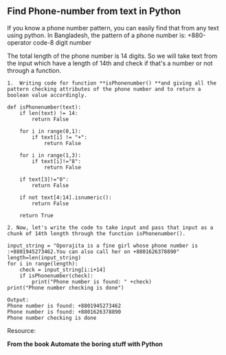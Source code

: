 ## Find Phone-number from text in Python

If you know a phone number pattern, you can easily find that from any text using python.
In Bangladesh, the pattern of a phone number is: +880-operator code-8 digit number

The total length of the phone number is 14 digits. So we will take text from the input which have a length of 14th and check if that's a number or not through a function.


```1.  Writing code for function **isPhonenumber() **and giving all the pattern checking attributes of the phone number and to return a boolean value accordingly.``` 


```
def isPhonenumber(text):
    if len(text) != 14:
        return False
    
    for i in range(0,1):
        if text[i] != "+":
            return False
        
    for i in range(1,3):
        if text[i]!="8":
            return False
        
    if text[3]!="0":
        return False
    
    if not text[4:14].isnumeric():
        return False
        
    return True
``` 


```2. Now, let's write the code to take input and pass that input as a chunk of 14th length through the function isPhonenumber().``` 


```
input_string = "Oporajita is a fine girl whose phone number is :+8801945273462.You can also call her on +8801626378890"
length=len(input_string)
for i in range(length):
    check = input_string[i:i+14]
    if isPhonenumber(check):
        print("Phone number is found: " +check)
print("Phone number checking is done")
``` 


```
Output:
Phone number is found: +8801945273462
Phone number is found: +8801626378890
Phone number checking is done
``` 
Resource: 

**From the book Automate the boring stuff with Python**
 